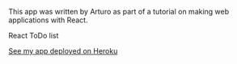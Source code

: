

This app was written by Arturo as part of a tutorial on making web applications with React.


React ToDo list

[See my app deployed on Heroku]()


